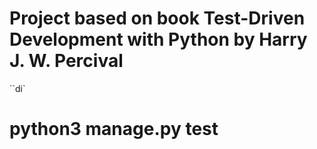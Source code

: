 # Project based on book Test-Driven Development with Python by Harry J. W. Percival
``di`
# python3 manage.py test
```
